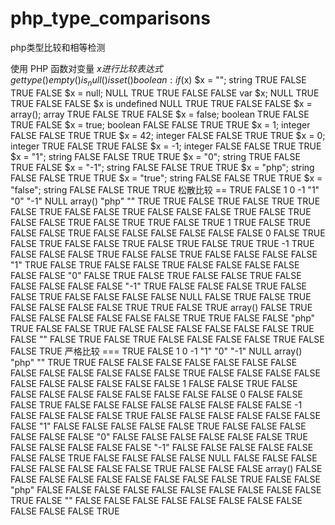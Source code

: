 # php_type_comparisons
php类型比较和相等检测


使用 PHP 函数对变量 $x 进行比较
表达式	gettype()	empty()	is_null()	isset()	boolean : if($x)
$x = "";	string	TRUE	FALSE	TRUE	FALSE
$x = null;	NULL	TRUE	TRUE	FALSE	FALSE
var $x;	NULL	TRUE	TRUE	FALSE	FALSE
$x is undefined	NULL	TRUE	TRUE	FALSE	FALSE
$x = array();	array	TRUE	FALSE	TRUE	FALSE
$x = false;	boolean	TRUE	FALSE	TRUE	FALSE
$x = true;	boolean	FALSE	FALSE	TRUE	TRUE
$x = 1;	integer	FALSE	FALSE	TRUE	TRUE
$x = 42;	integer	FALSE	FALSE	TRUE	TRUE
$x = 0;	integer	TRUE	FALSE	TRUE	FALSE
$x = -1;	integer	FALSE	FALSE	TRUE	TRUE
$x = "1";	string	FALSE	FALSE	TRUE	TRUE
$x = "0";	string	TRUE	FALSE	TRUE	FALSE
$x = "-1";	string	FALSE	FALSE	TRUE	TRUE
$x = "php";	string	FALSE	FALSE	TRUE	TRUE
$x = "true";	string	FALSE	FALSE	TRUE	TRUE
$x = "false";	string	FALSE	FALSE	TRUE	TRUE
松散比较 ==
TRUE	FALSE	1	0	-1	"1"	"0"	"-1"	NULL	array()	"php"	""
TRUE	TRUE	FALSE	TRUE	FALSE	TRUE	TRUE	FALSE	TRUE	FALSE	FALSE	TRUE	FALSE
FALSE	FALSE	TRUE	FALSE	TRUE	FALSE	FALSE	TRUE	FALSE	TRUE	TRUE	FALSE	TRUE
1	TRUE	FALSE	TRUE	FALSE	FALSE	TRUE	FALSE	FALSE	FALSE	FALSE	FALSE	FALSE
0	FALSE	TRUE	FALSE	TRUE	FALSE	FALSE	TRUE	FALSE	TRUE	FALSE	TRUE	TRUE
-1	TRUE	FALSE	FALSE	FALSE	TRUE	FALSE	FALSE	TRUE	FALSE	FALSE	FALSE	FALSE
"1"	TRUE	FALSE	TRUE	FALSE	FALSE	TRUE	FALSE	FALSE	FALSE	FALSE	FALSE	FALSE
"0"	FALSE	TRUE	FALSE	TRUE	FALSE	FALSE	TRUE	FALSE	FALSE	FALSE	FALSE	FALSE
"-1"	TRUE	FALSE	FALSE	FALSE	TRUE	FALSE	FALSE	TRUE	FALSE	FALSE	FALSE	FALSE
NULL	FALSE	TRUE	FALSE	TRUE	FALSE	FALSE	FALSE	FALSE	TRUE	TRUE	FALSE	TRUE
array()	FALSE	TRUE	FALSE	FALSE	FALSE	FALSE	FALSE	FALSE	TRUE	TRUE	FALSE	FALSE
"php"	TRUE	FALSE	FALSE	TRUE	FALSE	FALSE	FALSE	FALSE	FALSE	FALSE	TRUE	FALSE
""	FALSE	TRUE	FALSE	TRUE	FALSE	FALSE	FALSE	FALSE	TRUE	FALSE	FALSE	TRUE
严格比较 ===
TRUE	FALSE	1	0	-1	"1"	"0"	"-1"	NULL	array()	"php"	""
TRUE	TRUE	FALSE	FALSE	FALSE	FALSE	FALSE	FALSE	FALSE	FALSE	FALSE	FALSE	FALSE
FALSE	FALSE	TRUE	FALSE	FALSE	FALSE	FALSE	FALSE	FALSE	FALSE	FALSE	FALSE	FALSE
1	FALSE	FALSE	TRUE	FALSE	FALSE	FALSE	FALSE	FALSE	FALSE	FALSE	FALSE	FALSE
0	FALSE	FALSE	FALSE	TRUE	FALSE	FALSE	FALSE	FALSE	FALSE	FALSE	FALSE	FALSE
-1	FALSE	FALSE	FALSE	FALSE	TRUE	FALSE	FALSE	FALSE	FALSE	FALSE	FALSE	FALSE
"1"	FALSE	FALSE	FALSE	FALSE	FALSE	TRUE	FALSE	FALSE	FALSE	FALSE	FALSE	FALSE
"0"	FALSE	FALSE	FALSE	FALSE	FALSE	FALSE	TRUE	FALSE	FALSE	FALSE	FALSE	FALSE
"-1"	FALSE	FALSE	FALSE	FALSE	FALSE	FALSE	FALSE	TRUE	FALSE	FALSE	FALSE	FALSE
NULL	FALSE	FALSE	FALSE	FALSE	FALSE	FALSE	FALSE	FALSE	TRUE	FALSE	FALSE	FALSE
array()	FALSE	FALSE	FALSE	FALSE	FALSE	FALSE	FALSE	FALSE	FALSE	TRUE	FALSE	FALSE
"php"	FALSE	FALSE	FALSE	FALSE	FALSE	FALSE	FALSE	FALSE	FALSE	FALSE	TRUE	FALSE
""	FALSE	FALSE	FALSE	FALSE	FALSE	FALSE	FALSE	FALSE	FALSE	FALSE	FALSE	TRUE
